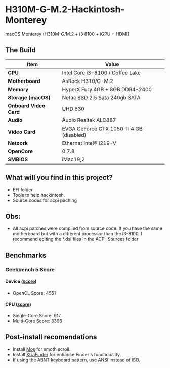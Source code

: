 # H310M-G-M.2-Hackintosh-Monterey
macOS Monterey (H310M-G/M.2 + i3 8100 + iGPU + HDMI)

## The Build

| Item | Value
| --- | ---
| **CPU** | Intel Core i3-8100 / Coffee Lake
| **Motherboard** | AsRock H310/G-M.2
| **Memory** | HyperX Fury 4GB + 8GB DDR4-2400
| **Storage (macOS)** | Netac SSD 2.5 Sata 240gb SATA
| **Onboard Video Card** | UHD 630
| **Audio** | Áudio Realtek ALC887
| **Video Card** | EVGA GeForce GTX 1050 TI 4 GB (disabled)
| **Netoork** | Ethernet Intel® I219-V
| **OpenCore** | 0.7.8
| **SMBIOS** | iMac19,2

## What will you find in this project?
* EFI folder
* Tools to help hackintosh.
* Source codes for acpi paching

## Obs:
* All acpi patches were compiled from source code. If you have the same motherboard but with a different processor than the i3-8100, I recommend editing the *.dsl files in the ACPI-Sources folder

## Benchmarks
### Geekbench 5 Score
#### Device ([score](https://browser.geekbench.com/v5/compute/4336831))
* OpenCL Score: 4551

#### CPU ([score](https://browser.geekbench.com/v5/cpu/13052754))
* Single-Core Score: 917
* Multi-Core Score: 3396

## Post-install recomendations
* Install [Mos](https://mos.caldis.me/?from=MosApplication&version=3.3.2) for smoth scroll.
* Install [XtraFinder](https://www.trankynam.com/xtrafinder/) for enhance Finder's functionality.
* If using the ABNT keyboard pattern, use ANSI instead of ISO.

